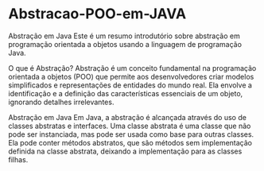 # Abstracao-POO-em-JAVA

Abstração em Java
Este é um resumo introdutório sobre abstração em programação orientada a objetos usando a linguagem de programação Java.

O que é Abstração?
Abstração é um conceito fundamental na programação orientada a objetos (POO) que permite aos desenvolvedores criar modelos simplificados e representações de entidades do mundo real. Ela envolve a identificação e a definição das características essenciais de um objeto, ignorando detalhes irrelevantes.

Abstração em Java
Em Java, a abstração é alcançada através do uso de classes abstratas e interfaces. Uma classe abstrata é uma classe que não pode ser instanciada, mas pode ser usada como base para outras classes. Ela pode conter métodos abstratos, que são métodos sem implementação definida na classe abstrata, deixando a implementação para as classes filhas.
